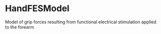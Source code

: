 # HandFESModel
Model of grip forces resulting from functional electrical stimulation applied to the forearm
